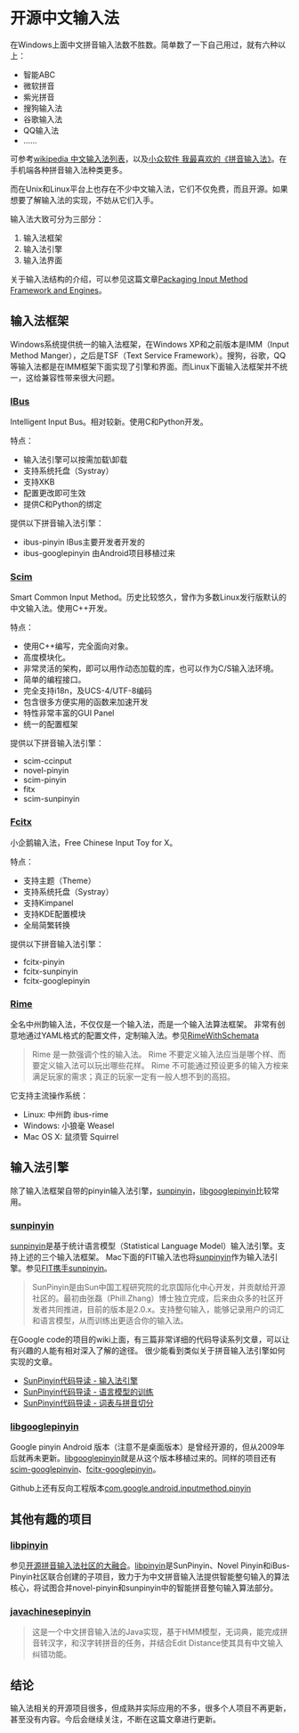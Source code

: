 # 开源中文输入法

在Windows上面中文拼音输入法数不胜数。简单数了一下自己用过，就有六种以上：

* 智能ABC
* 微软拼音
* 紫光拼音
* 搜狗输入法
* 谷歌输入法
* QQ输入法
* ......

可参考[wikipedia 中文输入法列表]，以及[小众软件 我最喜欢的《拼音输入法》]。在手机端各种拼音输入法种类更多。

而在Unix和Linux平台上也存在不少中文输入法，它们不仅免费，而且开源。如果想要了解输入法的实现，不妨从它们入手。

输入法大致可分为三部分：

1. 输入法框架
2. 输入法引擎
3. 输入法界面

关于输入法结构的介绍，可以参见这篇文章[Packaging Input Method Framework and Engines]。

## 输入法框架

Windows系统提供统一的输入法框架，在Windows XP和之前版本是IMM（Input Method Manger），之后是TSF（Text Service Framework）。搜狗，谷歌，QQ等输入法都是在IMM框架下面实现了引擎和界面。而Linux下面输入法框架并不统一，这给兼容性带来很大问题。

### [IBus]

Intelligent Input Bus。相对较新。使用C和Python开发。

特点：

* 输入法引擎可以按需加载\卸载
* 支持系统托盘（Systray）
* 支持XKB
* 配置更改即可生效
* 提供C和Python的绑定

提供以下拼音输入法引擎：

* ibus-pinyin
  IBus主要开发者开发的
* ibus-googlepinyin
  由Android项目移植过来

### [Scim]

Smart Common Input Method。历史比较悠久，曾作为多数Linux发行版默认的中文输入法。使用C++开发。

特点：

* 使用C++编写，完全面向对象。
* 高度模块化。
* 非常灵活的架构，即可以用作动态加载的库，也可以作为C/S输入法环境。
* 简单的编程接口。
* 完全支持i18n，及UCS-4/UTF-8编码
* 包含很多方便实用的函数来加速开发
* 特性非常丰富的GUI Panel
* 统一的配置框架

提供以下拼音输入法引擎：

* scim-ccinput
* novel-pinyin
* scim-pinyin
* fitx
* scim-sunpinyin

### [Fcitx]

小企鹅输入法，Free Chinese Input Toy for X。

特点：

* 支持主题（Theme）
* 支持系统托盘（Systray）
* 支持Kimpanel
* 支持KDE配置模块
* 全局简繁转换

提供以下拼音输入法引擎：

* fcitx-pinyin
* fcitx-sunpinyin
* fcitx-googlepinyin

### [Rime]

全名中州韵输入法，不仅仅是一个输入法，而是一个输入法算法框架。
非常有创意地通过YAML格式的配置文件，定制输入法。参见[RimeWithSchemata]

> Rime 是一款强调个性的输入法。
> Rime 不要定义输入法应当是哪个样、而要定义输入法可以玩出哪些花样。
> Rime 不可能通过预设更多的输入方桉来满足玩家的需求；真正的玩家一定有一般人想不到的高招。

它支持主流操作系统：

* Linux: 中州韵 ibus-rime
* Windows: 小狼毫 Weasel
* Mac OS X: 鼠须管 Squirrel

## 输入法引擎

除了输入法框架自带的pinyin输入法引擎，[sunpinyin]，[libgooglepinyin]比较常用。

### [sunpinyin]

[sunpinyin]是基于统计语言模型（Statistical Language Model）输入法引擎。支持上述的三个输入法框架。
Mac下面的FIT输入法也将[sunpinyin]作为输入法引擎。参见[FIT携手sunpinyin]。

> SunPinyin是由Sun中国工程研究院的北京国际化中心开发，并贡献给开源社区的。最初由张磊（Phill.Zhang）博士独立完成，后来由众多的社区开发者共同推进，目前的版本是2.0.x。支持整句输入，能够记录用户的词汇和语言模型，从而训练出更适合你的输入法。

在Google code的项目的wiki上面，有三篇非常详细的代码导读系列文章，可以让有兴趣的人能有相对深入了解的途径。
很少能看到类似关于拼音输入法引擎如何实现的文章。

* [SunPinyin代码导读 - 输入法引擎]
* [SunPinyin代码导读 - 语言模型的训练]
* [SunPinyin代码导读 - 词表与拼音切分]

### [libgooglepinyin]

Google pinyin Android 版本（注意不是桌面版本）是曾经开源的，但从2009年后就再未更新。[libgooglepinyin]就是从这个版本移植过来的。同样的项目还有[scim-googlepinyin]、[fcitx-googlepinyin]。

Github上还有反向工程版本[com.google.android.inputmethod.pinyin]

## 其他有趣的项目

### [libpinyin]

参见[开源拼音输入法社区的大融合]。[libpinyin]是SunPinyin、Novel Pinyin和iBus-Pinyin社区联合创建的子项目，致力于为中文拼音输入法提供智能整句输入的算法核心，将试图合并novel-pinyin和sunpinyin中的智能拼音整句输入算法部分。

### [javachinesepinyin]

> 这是一个中文拼音输入法的Java实现，基于HMM模型，无词典，能完成拼音转汉字，和汉字转拼音的任务，并结合Edit Distance使其具有中文输入纠错功能。

## 结论

输入法相关的开源项目很多，但成熟并实际应用的不多，很多个人项目不再更新，甚至没有内容。今后会继续关注，不断在这篇文章进行更新。

[wikipedia 中文输入法列表]: http://zh.wikipedia.org/wiki/%E4%B8%AD%E6%96%87%E8%BC%B8%E5%85%A5%E6%B3%95%E5%88%97%E8%A1%A8
[小众软件 我最喜欢的《拼音输入法》]: http://www.appinn.com/my-fav-pinyin-input-method-final/
[IBus]: https://code.google.com/p/ibus/
[Scim]: http://www.scim-im.org/
[Fcitx]: http://fcitx-im.org/wiki/Fcitx

[sunpinyin]: https://github.com/sunpinyin/sunpinyin
[FIT携手sunpinyin]: http://funinput.com/club/blog/read?bid=302
[SunPinyin代码导读 - 输入法引擎]: https://code.google.com/p/sunpinyin/wiki/CodeTourOfIME
[SunPinyin代码导读 - 语言模型的训练]: https://code.google.com/p/sunpinyin/wiki/CodeTourOfSLMTraining
[SunPinyin代码导读 - 词表与拼音切分]: https://code.google.com/p/sunpinyin/wiki/CodeTourOfLexicon

[libgooglepinyin]: https://code.google.com/p/libgooglepinyin/
[scim-googlepinyin]: http://code.google.com/p/scim-googlepinyin/
[fcitx-googlepinyin]: https://github.com/fcitx/fcitx-googlepinyin/
[com.google.android.inputmethod.pinyin]: https://github.com/rainux/com.google.android.inputmethod.pinyin

[Rime]: https://code.google.com/p/rimeime/
[RimeWithSchemata]: https://code.google.com/p/rimeime/wiki/RimeWithSchemata

[libpinyin]: https://github.com/libpinyin/libpinyin
[libpinyin slideshare]:http://www.slideshare.net/pengewu/libpinyin
[开源拼音输入法社区的大融合]: http://yongsun.me/2010/10/%E5%BC%80%E6%BA%90%E6%8B%BC%E9%9F%B3%E8%BE%93%E5%85%A5%E6%B3%95%E7%A4%BE%E5%8C%BA%E7%9A%84%E5%A4%A7%E8%9E%8D%E5%90%88%EF%BC%88libpinyin%EF%BC%89/
[javachinesepinyin]: https://code.google.com/p/javachinesepinyin/

[Packaging Input Method Framework and Engines]: http://zh.opensuse.org/index.php?title=Packaging_Input_Method_Framework_and_Engines&variant=zh-cn